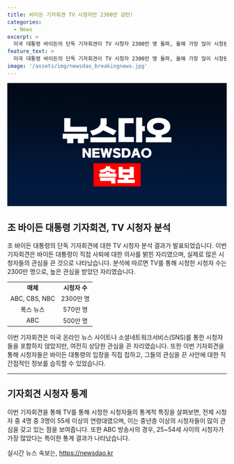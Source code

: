 ```yaml
---
title: 바이든 기자회견 TV 시청자만 2300만 감탄!
categories:
  - News
excerpt: >
  미국 대통령 바이든의 단독 기자회견이 TV 시청자 2300만 명 돌파, 올해 가장 많이 시청된 TV방송 중 하나로 평가됐다. 이는 바이든이 사퇴론을 불식시키기 위한 의지를 확인하는 것으로 해석될 수 있다. 폭스 뉴스를 통해 시청자는 570만 명이었고, 500만 명이 시청한 ABC가 가장 높은 시청률을 기록했다. 요즘 온라인 뉴스와 소셜네트워크서비스 시청이 많이 늘어나는 가운데, 이러한 TV 시청자 수는 주목할 만한 성과로 해석된다.
feature_text: >
  미국 대통령 바이든의 단독 기자회견이 TV 시청자 2300만 명 돌파, 올해 가장 많이 시청된 TV방송 중 하나로 평가됐다. 이는 바이든이 사퇴론을 불식시키기 위한 의지를 확인하는 것으로 해석될 수 있다. 폭스 뉴스를 통해 시청자는 570만 명이었고, 500만 명이 시청한 ABC가 가장 높은 시청률을 기록했다. 요즘 온라인 뉴스와 소셜네트워크서비스 시청이 많이 늘어나는 가운데, 이러한 TV 시청자 수는 주목할 만한 성과로 해석된다.
image: '/assets/img/newsdao_breakingnews.jpg'
---
```


<p><img src="/assets/img/newsdao_breakingnews.jpg" alt="firstkoreanews 속보" /></p>

<h2 data-ke-size="size26">조 바이든 대통령 기자회견, TV 시청자 분석</h2>

<p data-ke-size="size16">조 바이든 대통령의 단독 기자회견에 대한 TV 시청자 분석 결과가 발표되었습니다. 이번 기자회견은 바이든 대통령이 직접 사퇴에 대한 의사를 밝힌 자리였으며, 실제로 많은 시청자들의 관심을 끈 것으로 나타났습니다. 분석에 따르면 TV를 통해 시청한 시청자 수는 2300만 명으로, 높은 관심을 받았던 자리였습니다.</p>

<table>
    <tbody>
        <tr>
            <td style="text-align: center; height: 17px;"><b>매체</b></td>
            <td style="text-align: center; height: 17px;"><b>시청자 수</b></td>
        </tr>
        <tr>
            <td style="text-align: center; height: 17px;">ABC, CBS, NBC</td>
            <td style="text-align: center; height: 17px;">2300만 명</td>
        </tr>
        <tr>
            <td style="text-align: center; height: 17px;">폭스 뉴스</td>
            <td style="text-align: center; height: 17px;">570만 명</td>
        </tr>
        <tr>
            <td style="text-align: center; height: 17px;">ABC</td>
            <td style="text-align: center; height: 17px;">500만 명</td>
        </tr>
    </tbody>
</table>

<p data-ke-size="size16">이번 기자회견은 미국 온라인 뉴스 사이트나 소셜네트워크서비스(SNS)를 통한 시청자들을 포함하지 않았지만, 여전히 상당한 관심을 끈 자리였습니다. 또한 이번 기자회견을 통해 시청자들은 바이든 대통령의 입장을 직접 접하고, 그들의 관심을 끈 사안에 대한 직간접적인 정보를 습득할 수 있었습니다.</p> 

<hr>

<h2 data-ke-size="size26">기자회견 시청자 통계</h2>

<p data-ke-size="size16">이번 기자회견을 통해 TV를 통해 시청한 시청자들의 통계적 특징을 살펴보면, 전체 시청자 중 4명 중 3명이 55세 이상의 연령대였으며, 이는 중년층 이상의 시청자들이 많이 관심을 갖고 있는 점을 보여줍니다. 또한 ABC 방송사의 경우, 25~54세 사이의 시청자가 가장 많았다는 특이한 통계 결과가 나타났습니다.</p>
실시간 뉴스 속보는, <a href="https://newsdao.kr" rel="dofollow">https://newsdao.kr</a>


